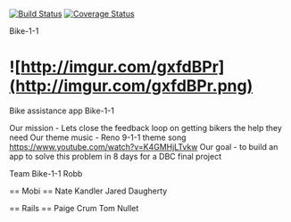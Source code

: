 [![Build Status](https://travis-ci.org/ieatkimchi/Bike-1-1.svg?branch=master)](https://travis-ci.org/ieatkimchi/Bike-1-1)
[![Coverage Status](https://img.shields.io/coveralls/ieatkimchi/Bike-1-1.svg)](https://coveralls.io/r/ieatkimchi/Bike-1-1)


Bike-1-1

![http://imgur.com/gxfdBPr](http://imgur.com/gxfdBPr.png)
========

Bike assistance app Bike-1-1


Our mission - Lets close the feedback loop on getting bikers the help they need
Our theme music - Reno 9-1-1 theme song https://www.youtube.com/watch?v=K4GMHjLTvkw
Our goal - to build an app to solve this problem in 8 days for a DBC final project

Team Bike-1-1
Robb

== Mobi ==
Nate Kandler
Jared Daugherty

== Rails ==
Paige Crum
Tom Nullet